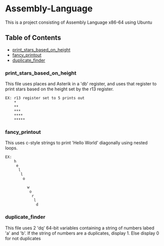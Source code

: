 # Assembly-Language
This is a project consisting of Assembly Language x86-64 using Ubuntu
## Table of Contents
* [print_stars_based_on_height](#print_stars_based_on_height)
* [fancy_printout](#fancy_printout)
* [duplicate_finder](#duplicate_finder)

### print_stars_based_on_height
This file uses places and Asterik in a 'db' register, and uses that
register to print stars based on the height set by the r13 register.
```
EX: r13 register set to 5 prints out
    *
    **
    ***
    ****
    *****
```
### fancy_printout
This uses c-style strings to print 'Hello World' diagonally using
nested loops.
```
EX: 
    h
     e
      l
       l
        o
         
          w
           o
            r
             l
              d
```
### duplicate_finder
This file uses 2 'dq' 64-bit variables containing a string of numbers
labed 'a' and 'b'. If the string of numbers are a duplicates, display 1.
Else display 0 for not duplicates
